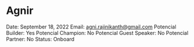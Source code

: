 # Agnir

Date: September 18, 2022
Email: agni.rajinikanth@gmail.com
Potencial Builder: Yes
Potencial Champion: No
Potencial Guest Speaker: No
Potencial Partner: No
Status: Onboard